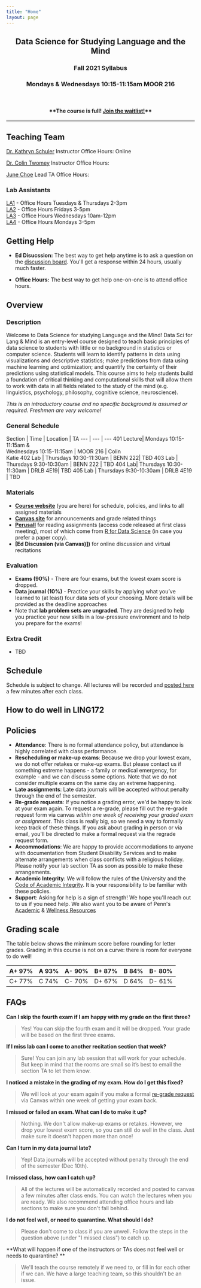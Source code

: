 ```yaml
---
title: "Home"
layout: page
---
```



<h2 align="center">Data Science for Studying Language and the Mind</h2>
<h3 align="center">Fall 2021 Syllabus</h3>

<h3 align="center">Mondays & Wednesdays 10:15-11:15am MOOR 216</h3>
<br>
<h4 align="center"><b>**The course is full! <a href="https://docs.google.com/forms/d/1ZAectJ07CbwUjm4mkTfQOMVEvWAN04qwF5pYfRfPo70/"> Join the waitlist!</a>**</b></h4>

<hr>

## Teaching Team

[Dr. Kathryn Schuler](mailto:kschuler@sas.upenn.edu) 
Instructor
Office Hours: Online 

[Dr. Colin Twomey](mailto:ctwomey@sas.upenn.edu)
Instructor
Office Hours: 

[June Choe](mailto:)
Lead TA
Office Hours: 

### Lab Assistants
[LA1](mailto:cheny39@sas.upenn.edu) - Office Hours Tuesdays & Thursdays 2-3pm<br>
[LA2](mailto:sayeedo@sas.upenn.edu) - Office Hours Fridays 3-5pm<br>
[LA3](mailto:nrhee@sas.upenn.edu) - Office Hours Wednesdays 10am-12pm<br>
[LA4](mailto:milenas@sas.upenn.edu) - Office Hours Mondays 3-5pm


## Getting Help

- **Ed Disucssion:** The best way to get help anytime is to ask a question on the [discussion board](). You'll get a response within 24 hours, usually much faster. 

- **Office Hours:** The best way to get help one-on-one is to attend office hours. 


## Overview

### Description

Welcome to Data Science for studying Language and the Mind! Data Sci for Lang & Mind is an entry-level course designed to teach basic principles of data science to students with little or no background in statistics or computer science. Students will learn to identify patterns in data using visualizations and descriptive statistics; make predictions from data using machine learning and optimization; and quantify the certainty of their predictions using statistical models. This course aims to help students build a foundation of critical thinking and computational skills that will allow them to work with data in all fields related to the study of the mind (e.g. linguistics, psychology, philosophy, cognitive science, neuroscience).

*This is an introductory course and no specific background is assumed or required. Freshmen are very welcome!*

### General Schedule


Section | Time | Location | TA
--- | --- | ---
401 Lecture| Mondays 10:15-11:15am & <br> Wednesdays 10:15-11:15am | MOOR 216 | Colin <br> Katie
402 Lab | Thursdays 10:30-11:30am | BENN 222| TBD
403 Lab | Thursdays 9:30-10:30am | BENN 222 | TBD
404 Lab| Thursdays 10:30-11:30am | DRLB 4E19| TBD
405 Lab | Thursdays 9:30-10:30am | DRLB 4E19 | TBD


  
### Materials

- **[Course website](index.md)** (you are here) for schedule, policies, and links to all assigned materials
- **[Canvas site]()** for announcements and grade related things
- **[Perusall](https://app.perusall.com/courses/intro-to-linguistics-1)** for reading assignments (access code released at first class meeting), most of which come from [R for Data Science](https://r4ds.had.co.nz/) (in case you prefer a paper copy).
- **[Ed Discussion (via Canvas)])** for online discussion and virtual recitations

### Evaluation 
- **Exams (90%)** - There are four exams, but the lowest exam score is dropped. 
- **Data journal (10%)** - Practice your skills by applying what you’ve learned to (at least) four data sets of your choosing. More details will be provided as the deadline approaches
- Note that **lab problem sets are ungraded**. They are designed to help you practice your new skills in a low-pressure environment and to help you prepare for the exams!

### Extra Credit
- TBD

## Schedule
Schedule is subject to change. All lectures will be recorded and [posted here]() a few minutes after each class.


## How to do well in LING172

## Policies

- **Attendance**: There is no formal attendance policy, but attendance is highly correlated with class performance.
- **Rescheduling or make-up exams**: Because we drop your lowest exam, we do not offer retakes or make-up exams. But please contact us if something extreme happens - a family or medical emergency, for example - and we can discuss some options. Note that we do not consider multiple exams on the same day an extreme happening. 
- **Late assignments**: Late data journals will be accepted without penalty through the end of the semester.
- **Re-grade requests**: If you notice a grading error, we'd be happy to look at your exam again. To request a re-grade, please fill out the re-grade request form via canvas *within one week of receiving your graded exam or assignment*. This class is really big, so we need a way to formally keep track of these things. If you ask about grading in person or via email, you'll be directed to make a formal request via the regrade request form. 
- **Accommodations**: We are happy to provide accommodations to anyone with documentation from Student Disability Services and to make alternate arrangements when class conflicts with a religious holiday. Please notify your lab section TA as soon as possible to make these arrangements.
- **Academic Integrity**: We will follow the rules of the University and the [Code of Academic Integrity](https://catalog.upenn.edu/pennbook/code-of-academic-integrity/).  It is your responsibility to be familiar with these policies.
- **Support**: Asking for help is a sign of strength! We hope you'll reach out to us if you need help. We also want you to be aware of Penn's [Academic](https://www.college.upenn.edu/index.php/support) & [Wellness Resources](https://www.wellnessatpenn.com/)

## Grading scale
The table below shows the minimum score before rounding for letter grades. Grading in this course is not on a curve: there is room for everyone to do well!

A+ 97% | A 93% | A- 90% | B+ 87% | B 84% | B- 80%
--- | --- | --- | --- | --- | ---
C+ 77% | C 74% | C- 70% | D+ 67% | D 64% | D- 61%


## FAQs

**Can I skip the fourth exam if I am happy with my grade on the first three?**
> Yes! You can skip the fourth exam and it will be dropped. Your grade will be based on the first three exams.

**If I miss lab can I come to another recitation section that week?**
> Sure! You can join any lab session that will work for your schedule. But keep in mind that the rooms are small so it’s best to email the section TA to let them know.

**I noticed a mistake in the grading of my exam. How do I get this fixed?**
> We will look at your exam again if you make a formal [re-grade request](https://canvas.upenn.edu/courses/1489351/modules/items/17298855) via Canvas within one week of getting your exam back.

**I missed or failed an exam. What can I do to make it up?**
> Nothing. We don't allow make-up exams or retakes. However, we drop your lowest exam score, so you can still do well in the class. Just make sure it doesn't happen more than once! 

**Can I turn in my data journal late?** 
> Yep! Data journals will be accepted without penalty through the end of the semester (Dec 10th).

**I missed class, how can I catch up?**
> All of the lectures will be automatically recorded and posted to canvas a few minutes after class ends. You can watch the lectures when you are ready. We also recommend attending office hours and lab sections to make sure you don't fall behind. 

**I do not feel well, or need to quarantine. What should I do?**
> Please don't come to class if you are unwell. Follow the steps in the question above (under "I missed class") to catch up. 

**What will happen if one of the instructors or TAs does not feel well or needs to quarantine? **
> We'll teach the course remotely if we need to, or fill in for each other if we can. We have a large teaching team, so this shouldn't be an issue. 



